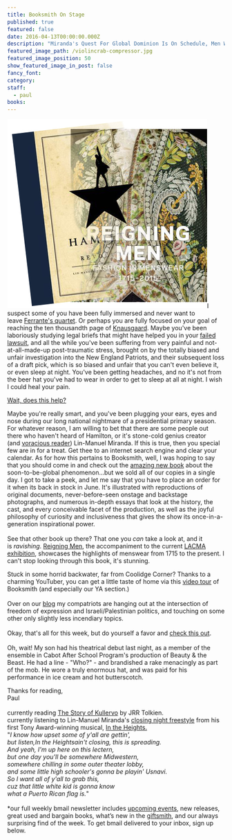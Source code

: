 ```yaml
---
title: Booksmith On Stage
published: true
featured: false
date: 2016-04-13T00:00:00.000Z
description: "Miranda's Quest For Global Dominion Is On Schedule, Men Wear Fantastic Clothing If Only You'd Let Them."
featured_image_path: /violincrab-compressor.jpg
featured_image_position: 50
show_featured_image_in_post: false
fancy_font:
category:
staff:
  - paul
books:
---
```



![](/uploads/versions/041316n---x----463-437x---.jpg)I suspect some of you have been fully immersed and never want to leave [Ferrante's quartet](https://www.bostonglobe.com/metro/2016/04/10/success-neapolitan-novels-stranger-than-fiction/3GHNc3Doc0jT2XhACcjpWO/story.html). Or perhaps you are fully focused on your goal of reaching the ten thousandth page of [Knausgaard](http://www.nytimes.com/2016/01/03/magazine/karl-ove-knausgaard-on-the-terrible-beauty-of-brain-surgery.html). Maybe you've been laboriously studying legal briefs that might have helped you in your [failed lawsuit](http://www.si.com/nfl/2016/04/06/patriots-fans-deflategate-lawsuit-nfl-roger-goodell-robert-kraft), and all the while you've been suffering from very painful and not-at-all-made-up post-traumatic stress, brought on by the totally biased and unfair investigation into the New England Patriots, and their subsequent loss of a draft pick, which is so biased and unfair that you can't even believe it, or even sleep at night. You've been getting headaches, and no it's not from the beer hat you've had to wear in order to get to sleep at all at night. I wish I could heal your pain.

[Wait, does this help?](https://www.google.com/url?sa=t&amp;rct=j&amp;q=&amp;esrc=s&amp;source=video&amp;cd=4&amp;cad=rja&amp;uact=8&amp;ved=0ahUKEwiQ-5qP9IvMAhXCPj4KHTWrAJgQtwIIJTAD&amp;url=https%3A%2F%2Fwww.youtube.com%2Fwatch%3Fv%3D8ESgWlzQQag&amp;usg=AFQjCNGeqc8bcnAKxdZ58-QO9Ki5PNMvLQ&amp;sig2=16WD_DnzfSMk1YQlik2bYQ&amp;bvm=bv.119408272,d.cWw)

Maybe you're really smart, and you've been plugging your ears, eyes and nose during our long national nightmare of a presidential primary season. For whatever reason, I am willing to bet that there are some people out there who haven't heard of Hamilton, or it's stone-cold genius creator (and [voracious reader](http://www.nytimes.com/2016/04/10/books/review/lin-manuel-miranda-by-the-book.html?_r=0)) Lin-Manuel Miranda. If this is true, then you special few are in for a treat. Get thee to an internet search engine and clear your calendar. As for how this pertains to Booksmith, well, I was hoping to say that you should come in and check out the [amazing new book](http://www.brooklinebooksmith-shop.com/book/9781455539741) about the soon-to-be-global phenomenon…but we sold all of our copies in a single day. I got to take a peek, and let me say that you have to place an order for it when its back in stock in June. It's illustrated with reproductions of original documents, never-before-seen onstage and backstage photographs, and numerous in-depth essays that look at the history, the cast, and every conceivable facet of the production, as well as the joyful philosophy of curiosity and inclusiveness that gives the show its once-in-a-generation inspirational power.
<br>
<br>See that other book up there? That one you *can* take a look at, and it is *ravishing*. [Reigning Men](http://www.brooklinebooksmith-shop.com/book/9783791355207), the accompaniment to the current [LACMA exhibition](http://www.lacma.org/ReigningMen#about-the-exhibition), showcases the highlights of menswear from 1715 to the present. I can't stop looking through this book, it's stunning.

Stuck in some horrid backwater, far from Coolidge Corner? Thanks to a charming YouTuber, you can get a little taste of home via this [video tour](https://www.youtube.com/watch?v=mzKWTvi93fM&amp;index=18&amp;list=WL) of Booksmith (and especially our YA section.)
<br>
<br>Over on our [blog](http://www.brooklinebooksmith.com/2016/04/12/this-week-in-books-israeli-sponsorship-draws-author-outcry/) my compatriots are hanging out at the intersection of freedom of expression and Israeli/Palestinian politics, and touching on some other only slightly less incendiary topics.
<br>
<br>Okay, that's all for this week, but do yourself a favor and [check this out](https://vimeo.com/channels/staffpicks/162052542).
<br>
<br>Oh, wait! My son had his theatrical debut last night, as a member of the ensemble in Cabot After School Program's production of Beauty & the Beast. He had a line - "Who?" - and brandished a rake menacingly as part of the mob. He wore a truly enormous hat, and was paid for his performance in ice cream and hot butterscotch.

Thanks for reading,
<br>Paul
<br>
<br>currently reading [The Story of Kullervo](http://www.brooklinebooksmith-shop.com/book/9780544706262) by JRR Tolkien.
<br>currently listening to Lin-Manuel Miranda's [closing night freestyle](https://www.youtube.com/watch?v=28VrJasbNmg) from his first Tony Award-winning musical, [In the Heights.](https://www.youtube.com/watch?v=UvVgm4imyj0&amp;nohtml5=False)
<br>"*I know how upset some of y'all are gettin',
<br>but listen,*In the Heights*ain't closing, this is spreading.
<br>And yeah, I'm up here on this lectern,
<br>but one day you'll be somewhere Midwestern,
<br>somewhere chilling in some outer theater lobby,
<br>and some little high schooler's gonna be playin' Usnavi.
<br>So I want all of y'all to grab this,
<br>cuz that little white kid is gonna know
<br>what a Puerto Rican flag is.*"
<br>
<br>\*our full weekly bmail newsletter includes [upcoming events](http://www.brooklinebooksmith.com/events/), new releases, great used and bargain books, what’s new in the [giftsmith](http://www.brooklinebooksmith.com/giftsmith/), and our always surprising find of the week. To get bmail delivered to your inbox, sign up below.